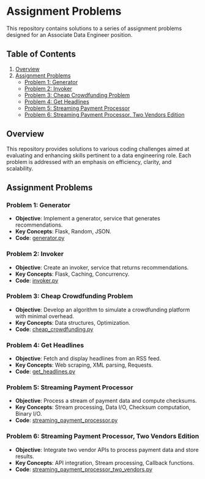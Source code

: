 # Assignment Problems

This repository contains solutions to a series of assignment problems designed for an Associate Data Engineer position.

## Table of Contents

1. [Overview](#overview)
2. [Assignment Problems](#assignment-problems)
   - [Problem 1: Generator](#problem-1-generator)
   - [Problem 2: Invoker](#problem-2-invoker)
   - [Problem 3: Cheap Crowdfunding Problem](#problem-3-cheap-crowdfunding-problem)
   - [Problem 4: Get Headlines](#problem-4-get-headlines)
   - [Problem 5: Streaming Payment Processor](#problem-5-streaming-payment-processor)
   - [Problem 6: Streaming Payment Processor, Two Vendors Edition](#problem-6-streaming-payment-processor-two-vendors-edition)

## Overview

This repository provides solutions to various coding challenges aimed at evaluating and enhancing skills pertinent to a data engineering role. Each problem is addressed with an emphasis on efficiency, clarity, and scalability.

## Assignment Problems

### Problem 1: Generator

- **Objective**: Implement a generator, service that generates recommendations.
- **Key Concepts**: Flask, Random, JSON.
- **Code**: [generator.py](problems/generator.py)

### Problem 2: Invoker

- **Objective**: Create an invoker, service that returns recommendations.
- **Key Concepts**: Flask, Caching, Concurrency.
- **Code**: [invoker.py](problems/invoker.py)

### Problem 3: Cheap Crowdfunding Problem

- **Objective**: Develop an algorithm to simulate a crowdfunding platform with minimal overhead.
- **Key Concepts**: Data structures, Optimization.
- **Code**: [cheap_crowdfunding.py](problems/CheapCrowdfundingProblem.py)

### Problem 4: Get Headlines

- **Objective**: Fetch and display headlines from an RSS feed.
- **Key Concepts**: Web scraping, XML parsing, Requests.
- **Code**: [get_headlines.py](problems/Get_Headlines.py)

### Problem 5: Streaming Payment Processor

- **Objective**: Process a stream of payment data and compute checksums.
- **Key Concepts**: Stream processing, Data I/O, Checksum computation, Binary I/O.
- **Code**: [streaming_payment_processor.py](problems/StreamingPaymentProcessor.py)

### Problem 6: Streaming Payment Processor, Two Vendors Edition

- **Objective**: Integrate two vendor APIs to process payment data and store results.
- **Key Concepts**: API integration, Stream processing, Callback functions.
- **Code**: [streaming_payment_processor_two_vendors.py](problems/StreamingPaymentsProcessorTwoVendors.py)
